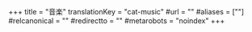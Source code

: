 +++
title = "音楽"
translationKey = "cat-music"
#url = ""
#aliases = [""]
#relcanonical = ""
#redirectto = ""
#metarobots = "noindex"
+++
